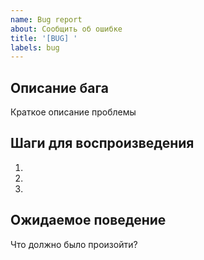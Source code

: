 ```yaml
---
name: Bug report
about: Сообщить об ошибке
title: '[BUG] '
labels: bug
---
```


## Описание бага
Краткое описание проблемы

## Шаги для воспроизведения
1. 
2. 
3. 

## Ожидаемое поведение
Что должно было произойти?
